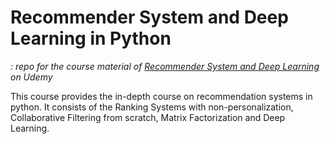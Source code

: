 # Recommender System and Deep Learning in Python
*: repo for the course material of [Recommender System and Deep Learning](https://www.udemy.com/recommender-systems/) on Udemy*

This course provides the in-depth course on recommendation systems in python. It consists of the Ranking Systems with non-personalization, Collaborative Filtering from scratch, Matrix Factorization and Deep Learning.  
